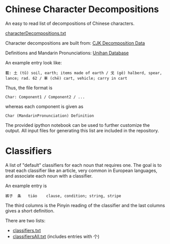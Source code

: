 # Chinese Character Decompositions

An easy to  read list of decompositions of Chinese characters.

[characterDecompositions.txt](distcharacterDecompositions.txt?raw=true)


Character decompositions are built from:
[CJK Decomposition Data](https://cjkdecomp.codeplex.com/)

Definitions and Mandarin Pronunciations:
[Unihan Database](http://unicode.org/charts/unihan.html)



An example entry look like:

```
載: 土 (tǔ) soil, earth; items made of earth / 戈 (gē) halberd, spear, lance; rad. 62 / 車 (chē) cart, vehicle; carry in cart
```

Thus, the file format is

```
Char: Component1 / Component2 / ...
```

whereas each component is given as

```
Char (MandarinPronunciation) Definition
```


The provided ipython notebook can be used to further customize the output.
All input files for generating this list are included in the repository.


# Classifiers

A list of "default" classifiers for each noun that requires one.
The goal is to treat each classifier like an article, very common in European languages, and associate each noun with a classifier.

An example entry is
```
裤子	条	tiáo	clause, condition; string, stripe
```
The third columns is the Pinyin reading of the classifier and the last columns gives a short definition.

There are two lists:
* [classifiers.txt](dist/classifiers.txt?raw=true)
* [classifiersAll.txt](dist/classifiersAll.txt?raw=true) (includes entries with 个)
